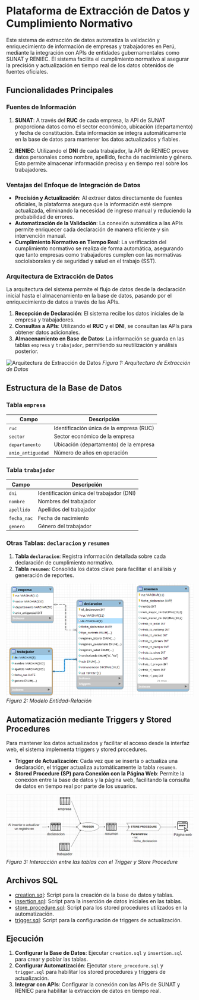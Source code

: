 # Plataforma de Extracción de Datos y Cumplimiento Normativo

Este sistema de extracción de datos automatiza la validación y enriquecimiento de información de empresas y trabajadores en Perú, mediante la integración con APIs de entidades gubernamentales como SUNAT y RENIEC. El sistema facilita el cumplimiento normativo al asegurar la precisión y actualización en tiempo real de los datos obtenidos de fuentes oficiales.

## Funcionalidades Principales

### Fuentes de Información

1. **SUNAT**: A través del **RUC** de cada empresa, la API de SUNAT proporciona datos como el sector económico, ubicación (departamento) y fecha de constitución. Esta información se integra automáticamente en la base de datos para mantener los datos actualizados y fiables.

2. **RENIEC**: Utilizando el **DNI** de cada trabajador, la API de RENIEC provee datos personales como nombre, apellido, fecha de nacimiento y género. Esto permite almacenar información precisa y en tiempo real sobre los trabajadores.

### Ventajas del Enfoque de Integración de Datos

- **Precisión y Actualización**: Al extraer datos directamente de fuentes oficiales, la plataforma asegura que la información esté siempre actualizada, eliminando la necesidad de ingreso manual y reduciendo la probabilidad de errores.
- **Automatización de la Validación**: La conexión automática a las APIs permite enriquecer cada declaración de manera eficiente y sin intervención manual.
- **Cumplimiento Normativo en Tiempo Real**: La verificación del cumplimiento normativo se realiza de forma automática, asegurando que tanto empresas como trabajadores cumplen con las normativas sociolaborales y de seguridad y salud en el trabajo (SST).

### Arquitectura de Extracción de Datos

La arquitectura del sistema permite el flujo de datos desde la declaración inicial hasta el almacenamiento en la base de datos, pasando por el enriquecimiento de datos a través de las APIs.

1. **Recepción de Declaración**: El sistema recibe los datos iniciales de la empresa y trabajadores.
2. **Consultas a APIs**: Utilizando el **RUC** y el **DNI**, se consultan las APIs para obtener datos adicionales.
3. **Almacenamiento en Base de Datos**: La información se guarda en las tablas `empresa` y `trabajador`, permitiendo su reutilización y análisis posterior.

![Arquitectura de Extracción de Datos](architecture/architecture.png)
*Figura 1: Arquitectura de Extracción de Datos*

## Estructura de la Base de Datos

### Tabla `empresa`

| Campo              | Descripción                                    |
|--------------------|------------------------------------------------|
| `ruc`              | Identificación única de la empresa (RUC)       |
| `sector`           | Sector económico de la empresa                 |
| `departamento`     | Ubicación (departamento) de la empresa         |
| `anio_antiguedad`  | Número de años en operación                    |

### Tabla `trabajador`

| Campo              | Descripción                                    |
|--------------------|------------------------------------------------|
| `dni`              | Identificación única del trabajador (DNI)      |
| `nombre`           | Nombres del trabajador                         |
| `apellido`         | Apellidos del trabajador                       |
| `fecha_nac`        | Fecha de nacimiento                            |
| `genero`           | Género del trabajador                          |

### Otras Tablas: `declaracion` y `resumen`

1. **Tabla `declaracion`**: Registra información detallada sobre cada declaración de cumplimiento normativo.
2. **Tabla `resumen`**: Consolida los datos clave para facilitar el análisis y generación de reportes.

![Modelo Entidad-Relación](architecture/architecture2.png)
*Figura 2: Modelo Entidad-Relación*

## Automatización mediante Triggers y Stored Procedures

Para mantener los datos actualizados y facilitar el acceso desde la interfaz web, el sistema implementa triggers y stored procedures.

- **Trigger de Actualización**: Cada vez que se inserta o actualiza una declaración, el trigger actualiza automáticamente la tabla `resumen`.
- **Stored Procedure (SP) para Conexión con la Página Web**: Permite la conexión entre la base de datos y la página web, facilitando la consulta de datos en tiempo real por parte de los usuarios.

![Interacción entre Triggers y Stored Procedure](architecture/architecture3.png)
*Figura 3: Interacción entre las tablas con el Trigger y Store Procedure*

## Archivos SQL

- [creation.sql](creation.sql): Script para la creación de la base de datos y tablas.
- [insertion.sql](insertion.sql): Script para la inserción de datos iniciales en las tablas.
- [store_procedure.sql](store_procedure.sql): Script para los stored procedures utilizados en la automatización.
- [trigger.sql](trigger.sql): Script para la configuración de triggers de actualización.

## Ejecución

1. **Configurar la Base de Datos**: Ejecutar `creation.sql` y `insertion.sql` para crear y poblar las tablas.
2. **Configurar Automatización**: Ejecutar `store_procedure.sql` y `trigger.sql` para habilitar los stored procedures y triggers de actualización.
3. **Integrar con APIs**: Configurar la conexión con las APIs de SUNAT y RENIEC para habilitar la extracción de datos en tiempo real.